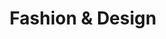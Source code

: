 ---
layout: article
title: Fashion & Design
class: fashion-and-design
nav-order: 3
intro: >
  From Cape Town – crowned World Design Capital 2014 – to the emerging scene in Johannesburg, the spotlight is on South Africa’s native talent. Fashion designer David Tlale is regarded by many as the country’s most daring sartorial star, with boutiques in two of the hippest city neighbourhoods: Woodstock and Sandton.


features:

  - title: South Africa's hidden treasures
    location: Cape Town
    description: >
      South Africa’s cultural and creative diversity is inspirational, but the breadth and variety of experiences on offer can be overwhelming too. So how does a new visitor to South Africa tap into the country’s creative soul and immerse themselves in real and authentic experiences? They look for Hidden Treasures™
    link: https://ad.doubleclick.net/ddm/trackclk/N5532.1692340SECRETESCAPES.COM/B9371472.127476716;dc_trk_aid=300496951;dc_trk_cid=68261300;dc_lat=;dc_rdid=;tag_for_child_directed_treatment=

  - title: 44 Stanley
    location: Johannesburg
    description: >
      You’d expect to find a classy shopping centre such as 44 Stanley in an upmarket area of San Francisco, Madrid or Rio – certainly not in a former industrial area of Johannesburg where chop shops and garages once ruled. Today the area has been transformed into a wonderful retail space.
    link: https://ad.doubleclick.net/ddm/trackclk/N5532.1692340SECRETESCAPES.COM/B9371472.127476396;dc_trk_aid=300491090;dc_trk_cid=68261300;dc_lat=;dc_rdid=;tag_for_child_directed_treatment=

  - title: Arts On Main
    location: Johannesburg
    description: >
      The Arts on Main development is as much about paying homage to Johannesburg's history as it is a vote of confidence in the future of the city and its vibrant community of artists. As a multi-discipline arts centre, it combines studio, commercial, residential and retail spaces in a renovated warehouse that was originally built in 1911.
    link: http://uk.southafrica.net/what-to-do/city-and-lifestyle/article-arts-on-main-johannesburg

  - title: Sandton City
    location: Johannesburg
    description: >
      Sandton City Shopping Centre in Johannesburg is one of the best-known and well-loved of South African shopping destinations and is home to over 400 international and local fashion brands. Situated in one of the most exclusive parts of the city, and dating from 1974, Sandton City really is the grand-dame of malls, a retail piece de resistance, well-known for constantly updating its style and facilities.
    link: http://uk.southafrica.net/what-to-do/city-and-lifestyle/sandton-city-enus7
---